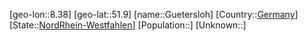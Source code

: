 ﻿---
location: [51.9,8.38]
type: City
tags:
- geo/City


SpocWebEntityId: 30667
isDeleted: false
confidential: public

---
[geo-lon::8.38]
[geo-lat::51.9]
[name::Guetersloh]
[Country::[Germany](geo/Continent/Europe/Germany.md)]
[State::[NordRhein-Westfahlen](NordRhein-Westfahlen)]
[Population::]
[Unknown::]

